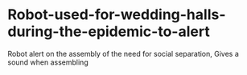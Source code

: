# Robot-used-for-wedding-halls-during-the-epidemic-to-alert
Robot alert on the assembly of the need for social separation, Gives a sound when assembling

